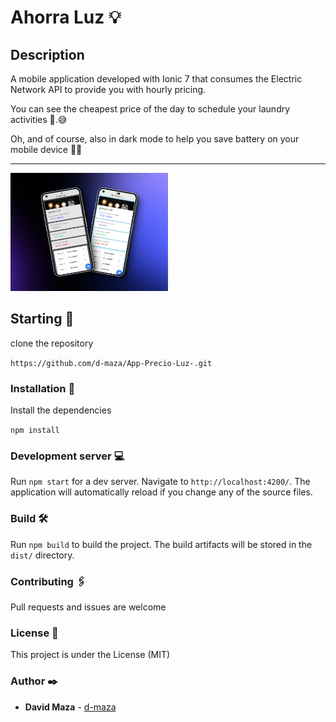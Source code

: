 # Ahorra Luz 💡

## Description

A mobile application developed with Ionic 7 that consumes the Electric Network API to provide you with hourly pricing.
 
You can see the cheapest price of the day to schedule your laundry activities 💸.😅

Oh, and of course, also in dark mode to help you save battery on your mobile device 🔋😝
<hr>
<img width="50%" src="./src/assets/Ahorra_luz.png"  alt="image app" />

<br>

## Starting 🚀

clone the repository

```https://github.com/d-maza/App-Precio-Luz-.git```

### Installation 🔧

Install the dependencies

```npm install```


### Development server 💻

Run `npm start` for a dev server. Navigate to `http://localhost:4200/`. The application will automatically reload if you change any of the source files.


### Build 🛠️

Run `npm build` to build the project. The build artifacts will be stored in the `dist/` directory.

### Contributing 🖇️

Pull requests and issues are welcome

### License 📄

This project is under the License (MIT)

### Author ✒️

* **David Maza** - [d-maza](https://github.com/d-maza)



